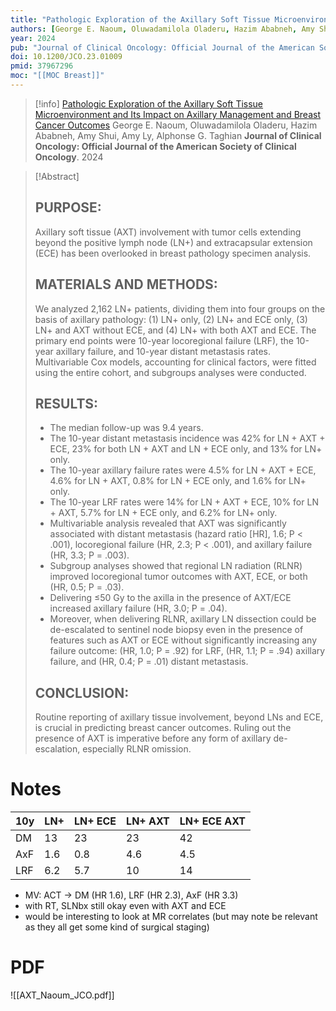 ```yaml
---
title: "Pathologic Exploration of the Axillary Soft Tissue Microenvironment and Its Impact on Axillary Management and Breast Cancer Outcomes"
authors: [George E. Naoum, Oluwadamilola Oladeru, Hazim Ababneh, Amy Shui, Amy Ly, Alphonse G. Taghian]
year: 2024
pub: "Journal of Clinical Oncology: Official Journal of the American Society of Clinical Oncology"
doi: 10.1200/JCO.23.01009
pmid: 37967296
moc: "[[MOC Breast]]"
---
```

>[!info]
[Pathologic Exploration of the Axillary Soft Tissue Microenvironment and Its Impact on Axillary Management and Breast Cancer Outcomes](https://pubmed.ncbi.nlm.nih.gov/37967296/)
George E. Naoum, Oluwadamilola Oladeru, Hazim Ababneh, Amy Shui, Amy Ly, Alphonse G. Taghian
**Journal of Clinical Oncology: Official Journal of the American Society of Clinical Oncology**. 2024

>[!Abstract]
>## PURPOSE: 
>Axillary soft tissue (AXT) involvement with tumor cells extending beyond the positive lymph node (LN+) and extracapsular extension (ECE) has been overlooked in breast pathology specimen analysis. 
>
>## MATERIALS AND METHODS: 
>We analyzed 2,162 LN+ patients, dividing them into four groups on the basis of axillary pathology: (1) LN+ only, (2) LN+ and ECE only, (3) LN+ and AXT without ECE, and (4) LN+ with both AXT and ECE. The primary end points were 10-year locoregional failure (LRF), the 10-year axillary failure, and 10-year distant metastasis rates. Multivariable Cox models, accounting for clinical factors, were fitted using the entire cohort, and subgroups analyses were conducted. 
>
>## RESULTS: 
>- The median follow-up was 9.4 years. 
>- The 10-year distant metastasis incidence was 42% for LN + AXT + ECE, 23% for both LN + AXT and LN + ECE only, and 13% for LN+ only. 
>- The 10-year axillary failure rates were 4.5% for LN + AXT + ECE, 4.6% for LN + AXT, 0.8% for LN + ECE only, and 1.6% for LN+ only. 
>- The 10-year LRF rates were 14% for LN + AXT + ECE, 10% for LN + AXT, 5.7% for LN + ECE only, and 6.2% for LN+ only.
>- Multivariable analysis revealed that AXT was significantly associated with distant metastasis (hazard ratio [HR], 1.6; P < .001), locoregional failure (HR, 2.3; P < .001), and axillary failure (HR, 3.3; P = .003). 
>- Subgroup analyses showed that regional LN radiation (RLNR) improved locoregional tumor outcomes with AXT, ECE, or both (HR, 0.5; P = .03). 
>- Delivering ≤50 Gy to the axilla in the presence of AXT/ECE increased axillary failure (HR, 3.0; P = .04). 
>- Moreover, when delivering RLNR, axillary LN dissection could be de-escalated to sentinel node biopsy even in the presence of features such as AXT or ECE without significantly increasing any failure outcome: (HR, 1.0; P = .92) for LRF, (HR, 1.1; P = .94) axillary failure, and (HR, 0.4; P = .01) distant metastasis. 
> 
>## CONCLUSION: 
>Routine reporting of axillary tissue involvement, beyond LNs and ECE, is crucial in predicting breast cancer outcomes. Ruling out the presence of AXT is imperative before any form of axillary de-escalation, especially RLNR omission.

# Notes

| 10y | LN+ | LN+ ECE | LN+ AXT | LN+ ECE AXT |
| --- | --- | ------- | ------- | ----------- |
| DM  | 13  | 23      | 23      | 42          |
| AxF | 1.6 | 0.8     | 4.6     | 4.5         |
| LRF | 6.2 | 5.7     | 10      | 14          |

- MV: ACT -> DM (HR 1.6), LRF (HR 2.3), AxF (HR 3.3)
- with RT, SLNbx still okay even with AXT and ECE
- would be interesting to look at MR correlates (but may note be relevant as they all get some kind of surgical staging)

# PDF
![[AXT_Naoum_JCO.pdf]]
